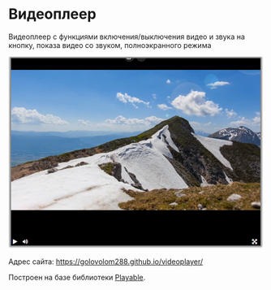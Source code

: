 <!-- Плеер будет создан с задержкой, после того как загрузятся все ресурсы на странице. Для этого используется событие `DOMContentLoaded`. Благодаря этой особенности можно вызывать функцию `createPlayer` раньше, чем загрузятся все необходимые библиотеки: jQuery и Playable.
 -->

# Видеоплеер

Видеоплеер с функциями включения/выключения видео и звука на кнопку, показа видео со звуком, полноэкранного режима

![videoplayer](Screenshot.PNG)

Адрес сайта: https://golovolom288.github.io/videoplayer/

Построен на базе библиотеки [Playable](https://wix.github.io/playable/).
